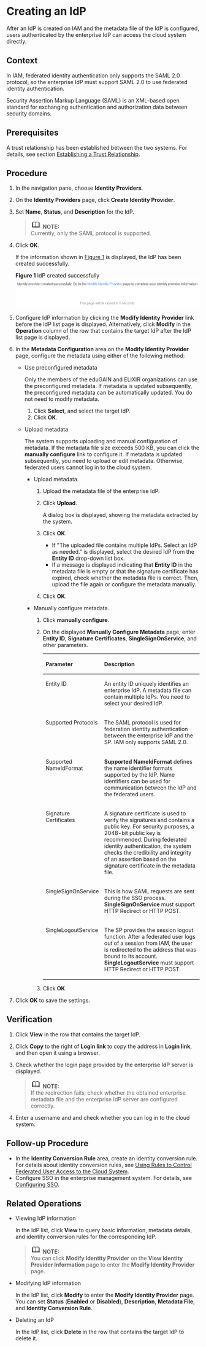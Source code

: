 # Creating an IdP<a name="en-us_topic_0046611277"></a>

After an IdP is created on IAM and the metadata file of the IdP is configured, users authenticated by the enterprise IdP can access the cloud system directly.

## Context<a name="section4202101285119"></a>

In IAM, federated identity authentication only supports the SAML 2.0 protocol, so the enterprise IdP must support SAML 2.0 to use federated identity authentication.

Security Assertion Markup Language \(SAML\) is an XML-based open standard for exchanging authentication and authorization data between security domains.

## Prerequisites<a name="section58602024"></a>

A trust relationship has been established between the two systems. For details, see section  [Establishing a Trust Relationship](establishing-a-trust-relationship.md).

## Procedure<a name="section49143529"></a>

1.  In the navigation pane, choose  **Identity Providers**.
2.  On the  **Identity Providers**  page, click  **Create Identity Provider**.
3.  Set  **Name**,  **Status**, and  **Description**  for the IdP.

    >![](public_sys-resources/icon-note.gif) **NOTE:**   
    >Currently, only the SAML protocol is supported.  

4.  Click  **OK**.

    If the information shown in  [Figure 1](#fig24618444143656)  is displayed, the IdP has been created successfully.

    **Figure  1**  IdP created successfully<a name="fig24618444143656"></a>  
    ![](figures/idp-created-successfully.png "idp-created-successfully")

5.  Configure IdP information by clicking the  **Modify Identity Provider**  link before the IdP list page is displayed. Alternatively, click  **Modify**  in the  **Operation**  column of the row that contains the target IdP after the IdP list page is displayed.
6.  In the  **Metadata Configuration**  area on the  **Modify Identity Provider**  page, configure the metadata using either of the following method:
    -   Use preconfigured metadata

        Only the members of the eduGAIN and ELIXIR organizations can use the preconfigured metadata. If metadata is updated subsequently, the preconfigured metadata can be automatically updated. You do not need to modify metadata.

        1.  Click  **Select**, and select the target IdP.
        2.  Click  **OK**.

    -   Upload metadata

        The system supports uploading and manual configuration of metadata. If the metadata file size exceeds 500 KB, you can click the  **manually configure**  link to configure it. If metadata is updated subsequently, you need to upload or edit metadata. Otherwise, federated users cannot log in to the cloud system.

        -   Upload metadata.
            1.  Upload the metadata file of the enterprise IdP.
            2.  Click  **Upload**.

                A dialog box is displayed, showing the metadata extracted by the system.

            3.  Click  **OK**.
                -   If "The uploaded file contains multiple IdPs. Select an IdP as needed." is displayed, select the desired IdP from the  **Entity ID**  drop-down list box.
                -   If a message is displayed indicating that  **Entity ID**  in the metadata file is empty or that the signature certificate has expired, check whether the metadata file is correct. Then, upload the file again or configure the metadata manually.

            4.  Click  **OK**.

        -   Manually configure metadata.
            1.  Click  **manually configure**.
            2.  On the displayed  **Manually Configure Metadata**  page, enter  **Entity ID**,  **Signature Certificates**,  **SingleSignOnService**, and other parameters.

                <a name="table52166110153526"></a>
                <table><thead align="left"><tr id="row1184184153526"><th class="cellrowborder" valign="top" width="30.259999999999998%" id="mcps1.1.3.1.1"><p id="p60722913153629"><a name="p60722913153629"></a><a name="p60722913153629"></a><strong id="b37426530113629_1"><a name="b37426530113629_1"></a><a name="b37426530113629_1"></a>Parameter</strong></p>
                </th>
                <th class="cellrowborder" valign="top" width="69.74000000000001%" id="mcps1.1.3.1.2"><p id="p64608143153526"><a name="p64608143153526"></a><a name="p64608143153526"></a><strong id="b18268919151811"><a name="b18268919151811"></a><a name="b18268919151811"></a>Description</strong></p>
                </th>
                </tr>
                </thead>
                <tbody><tr id="row44602376153526"><td class="cellrowborder" valign="top" width="30.259999999999998%" headers="mcps1.1.3.1.1 "><p id="p56022675153526"><a name="p56022675153526"></a><a name="p56022675153526"></a>Entity ID</p>
                </td>
                <td class="cellrowborder" valign="top" width="69.74000000000001%" headers="mcps1.1.3.1.2 "><p id="p41542831153526"><a name="p41542831153526"></a><a name="p41542831153526"></a>An entity ID uniquely identifies an enterprise IdP. A metadata file can contain multiple IdPs. You need to select your desired IdP.</p>
                </td>
                </tr>
                <tr id="row124968259251"><td class="cellrowborder" valign="top" width="30.259999999999998%" headers="mcps1.1.3.1.1 "><p id="p56098819251"><a name="p56098819251"></a><a name="p56098819251"></a>Supported Protocols</p>
                </td>
                <td class="cellrowborder" valign="top" width="69.74000000000001%" headers="mcps1.1.3.1.2 "><p id="p517472269251"><a name="p517472269251"></a><a name="p517472269251"></a>The SAML protocol is used for federation identity authentication between the enterprise IdP and the SP. IAM only supports SAML 2.0.</p>
                </td>
                </tr>
                <tr id="row38341163153526"><td class="cellrowborder" valign="top" width="30.259999999999998%" headers="mcps1.1.3.1.1 "><p id="p18626466153526"><a name="p18626466153526"></a><a name="p18626466153526"></a>Supported NameIdFormat</p>
                </td>
                <td class="cellrowborder" valign="top" width="69.74000000000001%" headers="mcps1.1.3.1.2 "><p id="p32348798153526"><a name="p32348798153526"></a><a name="p32348798153526"></a><strong id="b84235270602053_1"><a name="b84235270602053_1"></a><a name="b84235270602053_1"></a>Supported NameIdFormat</strong> defines the name identifier formats supported by the IdP. Name identifiers can be used for communication between the IdP and the federated users.</p>
                </td>
                </tr>
                <tr id="row22703734153526"><td class="cellrowborder" valign="top" width="30.259999999999998%" headers="mcps1.1.3.1.1 "><p id="p27063140153526"><a name="p27063140153526"></a><a name="p27063140153526"></a>Signature Certificates</p>
                </td>
                <td class="cellrowborder" valign="top" width="69.74000000000001%" headers="mcps1.1.3.1.2 "><p id="p44630698153526"><a name="p44630698153526"></a><a name="p44630698153526"></a>A signature certificate is used to verify the signatures and contains a public key. For security purposes, a 2048-bit public key is recommended. During federated identity authentication, the system checks the credibility and integrity of an assertion based on the signature certificate in the metadata file.</p>
                </td>
                </tr>
                <tr id="row2778474153711"><td class="cellrowborder" valign="top" width="30.259999999999998%" headers="mcps1.1.3.1.1 "><p id="p23729842153711"><a name="p23729842153711"></a><a name="p23729842153711"></a>SingleSignOnService</p>
                </td>
                <td class="cellrowborder" valign="top" width="69.74000000000001%" headers="mcps1.1.3.1.2 "><p id="p43069063153711"><a name="p43069063153711"></a><a name="p43069063153711"></a>This is how SAML requests are sent during the SSO process. <strong id="b4220131501328_1_1"><a name="b4220131501328_1_1"></a><a name="b4220131501328_1_1"></a>SingleSignOnService</strong> must support HTTP Redirect or HTTP POST.</p>
                </td>
                </tr>
                <tr id="row61611028153732"><td class="cellrowborder" valign="top" width="30.259999999999998%" headers="mcps1.1.3.1.1 "><p id="p24437334153732"><a name="p24437334153732"></a><a name="p24437334153732"></a>SingleLogoutService</p>
                </td>
                <td class="cellrowborder" valign="top" width="69.74000000000001%" headers="mcps1.1.3.1.2 "><p id="p369292293553"><a name="p369292293553"></a><a name="p369292293553"></a>The SP provides the session logout function. After a federated user logs out of a session from IAM, the user is redirected to the address that was bound to its account. <strong id="b4220131501328_3_1"><a name="b4220131501328_3_1"></a><a name="b4220131501328_3_1"></a>SingleLogoutService</strong> must support HTTP Redirect or HTTP POST.</p>
                </td>
                </tr>
                </tbody>
                </table>

            3.  Click  **OK**.


7.  Click  **OK**  to save the settings.

## Verification<a name="section19839185615586"></a>

1.  Click  **View**  in the row that contains the target IdP.
2.  Click  **Copy**  to the right of  **Login link**  to copy the address in  **Login link**, and then open it using a browser.
3.  Check whether the login page provided by the enterprise IdP server is displayed.

    >![](public_sys-resources/icon-note.gif) **NOTE:**   
    >If the redirection fails, check whether the obtained enterprise metadata file and the enterprise IdP server are configured correctly.  

4.  Enter a username and  and check whether you can log in to the cloud system.

## Follow-up Procedure<a name="section39638585"></a>

-   In the  **Identity Conversion Rule**  area, create an identity conversion rule. For details about identity conversion rules, see  [Using Rules to Control Federated User Access to the Cloud System](using-rules-to-control-federated-user-access-to-the-cloud-system.md).
-   Configure SSO in the enterprise management system. For details, see  [Configuring SSO](configuring-sso.md).

## Related Operations<a name="section251463513316"></a>

-   Viewing IdP information

    In the IdP list, click  **View**  to query basic information, metadata details, and identity conversion rules for the corresponding IdP.

    >![](public_sys-resources/icon-note.gif) **NOTE:**   
    >You can click  **Modify Identity Provider**  on the  **View Identity Provider Information**  page to enter the  **Modify Identity Provider**  page.  

-   Modifying IdP information

    In the IdP list, click  **Modify**  to enter the  **Modify Identity Provider**  page. You can set  **Status**  \(**Enabled**  or  **Disabled**\),  **Description**,  **Metadata File**, and  **Identity Conversion Rule**.

-   Deleting an IdP

    In the IdP list, click  **Delete**  in the row that contains the target IdP to delete it.


